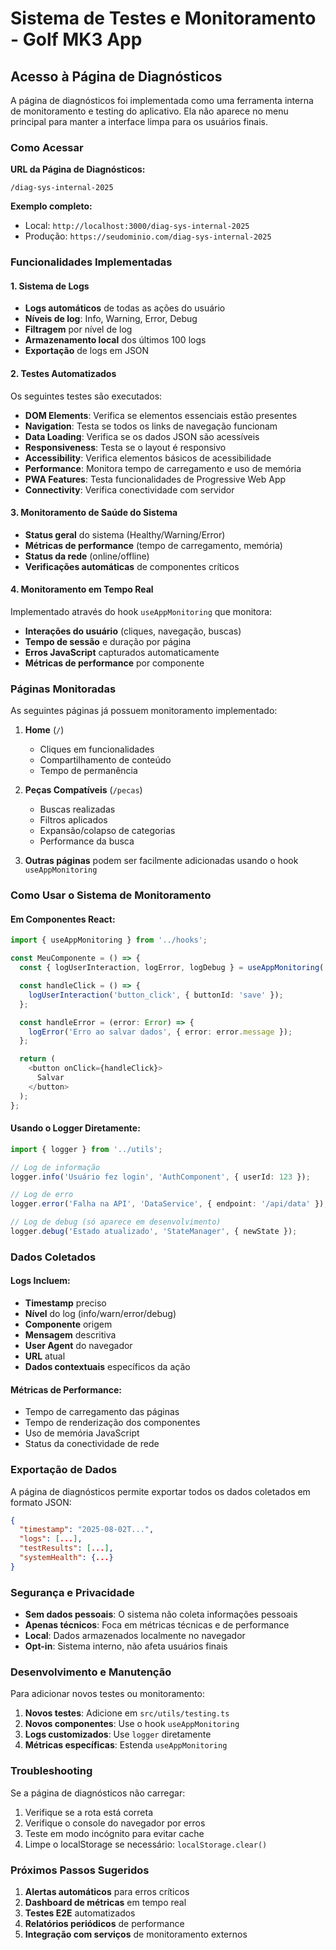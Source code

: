 # Sistema de Testes e Monitoramento - Golf MK3 App

## Acesso à Página de Diagnósticos

A página de diagnósticos foi implementada como uma ferramenta interna de monitoramento e testing do aplicativo. Ela não aparece no menu principal para manter a interface limpa para os usuários finais.

### Como Acessar

**URL da Página de Diagnósticos:**
```
/diag-sys-internal-2025
```

**Exemplo completo:**
- Local: `http://localhost:3000/diag-sys-internal-2025`
- Produção: `https://seudominio.com/diag-sys-internal-2025`

### Funcionalidades Implementadas

#### 1. Sistema de Logs
- **Logs automáticos** de todas as ações do usuário
- **Níveis de log**: Info, Warning, Error, Debug
- **Filtragem** por nível de log
- **Armazenamento local** dos últimos 100 logs
- **Exportação** de logs em JSON

#### 2. Testes Automatizados
Os seguintes testes são executados:

- **DOM Elements**: Verifica se elementos essenciais estão presentes
- **Navigation**: Testa se todos os links de navegação funcionam
- **Data Loading**: Verifica se os dados JSON são acessíveis
- **Responsiveness**: Testa se o layout é responsivo
- **Accessibility**: Verifica elementos básicos de acessibilidade
- **Performance**: Monitora tempo de carregamento e uso de memória
- **PWA Features**: Testa funcionalidades de Progressive Web App
- **Connectivity**: Verifica conectividade com servidor

#### 3. Monitoramento de Saúde do Sistema
- **Status geral** do sistema (Healthy/Warning/Error)
- **Métricas de performance** (tempo de carregamento, memória)
- **Status da rede** (online/offline)
- **Verificações automáticas** de componentes críticos

#### 4. Monitoramento em Tempo Real
Implementado através do hook `useAppMonitoring` que monitora:

- **Interações do usuário** (cliques, navegação, buscas)
- **Tempo de sessão** e duração por página
- **Erros JavaScript** capturados automaticamente
- **Métricas de performance** por componente

### Páginas Monitoradas

As seguintes páginas já possuem monitoramento implementado:

1. **Home** (`/`)
   - Cliques em funcionalidades
   - Compartilhamento de conteúdo
   - Tempo de permanência

2. **Peças Compatíveis** (`/pecas`)
   - Buscas realizadas
   - Filtros aplicados
   - Expansão/colapso de categorias
   - Performance da busca

3. **Outras páginas** podem ser facilmente adicionadas usando o hook `useAppMonitoring`

### Como Usar o Sistema de Monitoramento

#### Em Componentes React:
```typescript
import { useAppMonitoring } from '../hooks';

const MeuComponente = () => {
  const { logUserInteraction, logError, logDebug } = useAppMonitoring('MeuComponente');

  const handleClick = () => {
    logUserInteraction('button_click', { buttonId: 'save' });
  };

  const handleError = (error: Error) => {
    logError('Erro ao salvar dados', { error: error.message });
  };

  return (
    <button onClick={handleClick}>
      Salvar
    </button>
  );
};
```

#### Usando o Logger Diretamente:
```typescript
import { logger } from '../utils';

// Log de informação
logger.info('Usuário fez login', 'AuthComponent', { userId: 123 });

// Log de erro
logger.error('Falha na API', 'DataService', { endpoint: '/api/data' });

// Log de debug (só aparece em desenvolvimento)
logger.debug('Estado atualizado', 'StateManager', { newState });
```

### Dados Coletados

#### Logs Incluem:
- **Timestamp** preciso
- **Nível** do log (info/warn/error/debug)
- **Componente** origem
- **Mensagem** descritiva
- **User Agent** do navegador
- **URL** atual
- **Dados contextuais** específicos da ação

#### Métricas de Performance:
- Tempo de carregamento das páginas
- Tempo de renderização dos componentes
- Uso de memória JavaScript
- Status da conectividade de rede

### Exportação de Dados

A página de diagnósticos permite exportar todos os dados coletados em formato JSON:

```json
{
  "timestamp": "2025-08-02T...",
  "logs": [...],
  "testResults": [...],
  "systemHealth": {...}
}
```

### Segurança e Privacidade

- **Sem dados pessoais**: O sistema não coleta informações pessoais
- **Apenas técnicos**: Foca em métricas técnicas e de performance
- **Local**: Dados armazenados localmente no navegador
- **Opt-in**: Sistema interno, não afeta usuários finais

### Desenvolvimento e Manutenção

Para adicionar novos testes ou monitoramento:

1. **Novos testes**: Adicione em `src/utils/testing.ts`
2. **Novos componentes**: Use o hook `useAppMonitoring`
3. **Logs customizados**: Use `logger` diretamente
4. **Métricas específicas**: Estenda `useAppMonitoring`

### Troubleshooting

Se a página de diagnósticos não carregar:

1. Verifique se a rota está correta
2. Verifique o console do navegador por erros
3. Teste em modo incógnito para evitar cache
4. Limpe o localStorage se necessário: `localStorage.clear()`

### Próximos Passos Sugeridos

1. **Alertas automáticos** para erros críticos
2. **Dashboard de métricas** em tempo real
3. **Testes E2E** automatizados
4. **Relatórios periódicos** de performance
5. **Integração com serviços** de monitoramento externos
